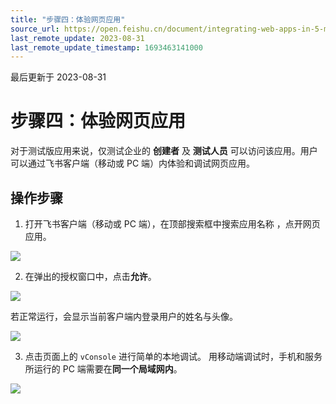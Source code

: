 ```yaml
---
title: "步骤四：体验网页应用"
source_url: https://open.feishu.cn/document/integrating-web-apps-in-5-minutes/step-7-experience-the-web-application
last_remote_update: 2023-08-31
last_remote_update_timestamp: 1693463141000
---
```

最后更新于 2023-08-31

# 步骤四：体验网页应用
对于测试版应用来说，仅测试企业的 **创建者** 及 **测试人员** 可以访问该应用。用户可以通过飞书客户端（移动或 PC 端）内体验和调试网页应用。

## 操作步骤

1. 打开飞书客户端（移动或 PC 端），在顶部搜索框中搜索应用名称 ，点开网页应用。

![](https://sf3-cn.feishucdn.com/obj/open-platform-opendoc/25afbd50baaa4b8ec33a20a4b8e09ea6_WqozEdnEbc.png?height=718&lazyload=true&maxWidth=600&width=1952)

2. 在弹出的授权窗口中，点击**允许**。

![](https://sf3-cn.feishucdn.com/obj/open-platform-opendoc/0ddca7e05ec2ec91f5e3e5d5cc5658fe_5r66c92zX1.png?height=1512&lazyload=true&maxWidth=600&width=2734)

若正常运行，会显示当前客户端内登录用户的姓名与头像。

![](https://sf3-cn.feishucdn.com/obj/open-platform-opendoc/df12320515d1edae1d37a6346b169162_R1s0qcOZeP.png?height=1530&lazyload=true&maxWidth=600&width=2730)

3. 点击页面上的 `vConsole` 进行简单的本地调试。
用移动端调试时，手机和服务所运行的 PC 端需要在**同一个局域网内**。

![](https://sf3-cn.feishucdn.com/obj/open-platform-opendoc/e093862b0219b7007f144fcbe2ba62d8_gwW7BeILWb.png?height=1534&lazyload=true&maxWidth=600&width=2742)
